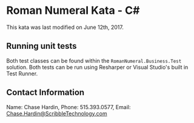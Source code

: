 # Roman Numeral Kata - C#

This kata was last modified on June 12th, 2017.

## Running unit tests

Both test classes can be found within the `RomanNumeral.Business.Test` solution. Both tests can be run using Resharper or Visual Studio's built in Test Runner.

## Contact Information

Name: Chase Hardin,
Phone: 515.393.0577,
Email: Chase.Hardin@ScribbleTechnology.com
